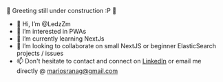 :construction: Greeting still under construction  :P :construction:
- 👋 Hi, I’m @LedzZm
- 👀 I’m interested in PWAs
- 🌱 I’m currently learning NextJs
- :beers: I’m looking to collaborate on small NextJS or beginner ElasticSearch projects / issues
- 📫 Don't hesitate to contact and connect on [LinkedIn](https://www.linkedin.com/in/mranag/) or email me directly @ [mariosranag@gmail.com](mailto:mariosranag@gmail.com)



<!---
Add Icons / Liks to technologies and add outside hobbies etc....
Add web-bunch etc 
Add section about drupal & web-bunch projects
Maybe create template for other web-bunch members
propose to others.
--->
